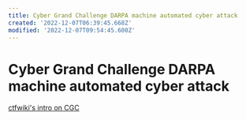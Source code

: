 ```yaml
---
title: Cyber Grand Challenge DARPA machine automated cyber attack
created: '2022-12-07T06:39:45.668Z'
modified: '2022-12-07T09:54:45.600Z'
---
```


# Cyber Grand Challenge DARPA machine automated cyber attack

[ctfwiki's intro on CGC](https://ctf-wiki.org/introduction/cgc/)
